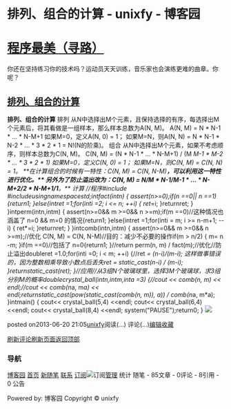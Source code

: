 
# 排列、组合的计算 - unixfy - 博客园
# [程序最美（寻路）](https://www.cnblogs.com/unixfy/)
你还在坚持练习你的技术吗？运动员天天训练，音乐家也会演练更难的曲章。你呢？
## [排列、组合的计算](https://www.cnblogs.com/unixfy/p/3147137.html)
**排列、组合的计算**
排列
从N中选择出M个元素，且保持选择的有序，每选择出M个元素后，将其看做是一组样本，那么样本总数为A(N, M)。
A(N, M) = N * N-1 * … * N-M+1
如果M=0，定义A(N, 0) = 1；
如果M=N，则A(N, N) = N * N-1 * N-2 * … * 3 * 2 * 1 = N!(N的阶乘)。
组合
从N中选择出M个元素，如果不考虑顺序，则样本总数为C(N, M)。
C(N, M) = (N * N-1 * … * N-M+1) / (M *M-1 * M-2 * … * 3 * 2 * 1)
如果M=0，定义C(N, 0) = 1；
如果M=N，则C(N, M) = C(N, N) = 1。
**在计算组合的时候有一特性：C(N, M) = C(N, N-M)****，可以利用这一特性进行优化。**
**另外为了防止溢出改为：C(N, M) = N/M * N-1/M-1 * … * N-M+2/2 * N-M+1/1****。**
计算
//程序\#include <iostream>\#include<cmath>usingnamespacestd;intfact(intn)
{
    assert(n>=0);if(n ==0|| n ==1)
    {return1;
    }else{intret =1;for(inti =2; i <= n; ++i)
        {
            ret*=i;
        }returnret;
    }
}intperm(intn,intm)
{
    assert(n>=0&& m >=0&& n >=m);if(m ==0)//这种情况也涵盖了 n=0 && m=0 的情况{return1;
    }else{intret =1;for(inti = m; i >= n-m+1; --i)
        {
            ret*=i;
        }returnret;
    }
}intcomb(intn,intm)
{
    assert(n>=0&& m >=0&& n >=m);//优化 C(N, M) = C(N, N-M)//目的：减少不必要的操作if(m > n/2)
    {
        m= n -m;
    }if(m ==0)//包括了 n=0{return1;
    }//return perm(n, m) / fact(m);//优化//防止溢出doubleret =1.0;for(inti =0; i < m; ++i)
    {//ret *= (n-i)/(m-i); 这样做事错误的，因为整数相乘导致小数点后丢失ret *= static_cast<double>(n-i) / (m-i);
    }returnstatic_cast<int>(ret);
}//应用//从3组N个玻璃球里，选择3*M个玻璃球，求3组分别M的概率doublecrystal_ball(intn,intm,inta =3)
{//cout << comb(n, m) << endl;//cout << comb(n*a, m*a) << endl;returnstatic_cast<double>(pow(static_cast<double>(comb(n, m)), a)) / comb(n*a, m*a);
}intmain()
{
    cout<< crystal_ball(5,4) <<endl;
    cout<< crystal_ball(6,4) <<endl;
    cout<< crystal_ball(8,4) <<endl;
    system("PAUSE");return0;
}
![](https://images0.cnblogs.com/blog/463570/201306/20211238-61dd1b40f66d49e78fa956691b89f570.jpg)




posted on2013-06-20 21:05[unixfy](https://www.cnblogs.com/unixfy/)阅读(...) 评论(...)[编辑](https://i.cnblogs.com/EditPosts.aspx?postid=3147137)[收藏](#)


[刷新评论](javascript:void(0);)[刷新页面](#)[返回顶部](#top)







### 导航
[博客园](https://www.cnblogs.com/)
[首页](https://www.cnblogs.com/unixfy/)
[新随笔](https://i.cnblogs.com/EditPosts.aspx?opt=1)
[联系](https://msg.cnblogs.com/send/unixfy)
[订阅](https://www.cnblogs.com/unixfy/rss)![订阅](//www.cnblogs.com/images/xml.gif)[管理](https://i.cnblogs.com/)
统计
随笔 - 85文章 - 0评论 - 8引用 - 0
公告

Powered by:
博客园
Copyright © unixfy
